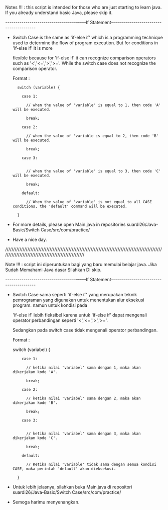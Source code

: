 Notes !!! : this script is intended for those who are just starting to learn java. If you already understand basic Java, please skip it.

----------------------------------------If Statement----------------------------------------

- Switch Case is the same as 'if-else if' which is a programming technique used to determine the flow of program execution. But for conditions in 'if-else if' it is more 
  
  flexible because for 'if-else if' it can recognize comparison operators such as '<','<=','>','>='. While the switch case does not recognize the comparison operator.
  
  Format : 
  
        switch (variable) {

          case 1:
            
            // when the value of 'variable' is equal to 1, then code 'A' will be executed.
            
            break;
            
          case 2:
          
            // when the value of 'variable is equal to 2, then code 'B' will be executed.
          
            break;
            
          case 3:
          
          
            // when the value of 'variable' is equal to 3, then code 'C' will be executed.
            
            break;
          
          default:
          
            // When the value of 'variable' is not equal to all CASE conditions, the 'default' command will be executed.
          
        }
  
- For more details, please open Main.java in repositories suardi26/Java-Basic/Switch Case/src/com/practice/

- Have a nice day. 

/////////////////////////////////////////////////////////////////////////////////////////////////////////////////////////////////////////////////////

Note !!! : script ini diperuntukan bagi yang baru memulai belajar java. Jika Sudah Memahami Java dasar Silahkan Di skip.

----------------------------------------If Statement----------------------------------------

- Switch Case sama seperti 'if-else if' yang merupakan teknik pemrograman yang digunakan untuk menentukan alur eksekusi program. namun untuk kondisi pada 

  'if-else if' lebih fleksibel karena untuk 'if-else if' dapat mengenali operator perbandingan seperti '<','<=','>','>='.
  
  Sedangkan pada switch case tidak mengenali operator perbandingan.
  
  Format : 
  
   switch (variabel) {

          case 1:
            
            // ketika nilai 'variabel' sama dengan 1, maka akan dikerjakan kode 'A'.
            
            break;
            
          case 2:
          
            // ketika nilai 'variabel' sama dengan 2, maka akan dikerjakan kode 'B'.
          
            break;
            
          case 3:
          
          
            // ketika nilai 'variabel' sama dengan 3, maka akan dikerjakan kode 'C'.
            
            break;
          
          default:
          
            // Ketika nilai 'variable' tidak sama dengan semua kondisi CASE, maka perintah 'default' akan dieksekusi.
          
        }
  
- Untuk lebih jelasnya, silahkan buka Main.java di repositori suardi26/Java-Basic/Switch Case/src/com/practice/

- Semoga harimu menyenangkan.
